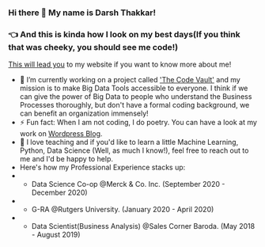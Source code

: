 ### Hi there 👋 My name is Darsh Thakkar!

### :point_left: And this is kinda how I look on my best days(If you think that was cheeky, you should see me code!)

[This will lead you](https://www.darshth.com) to my website if you want to know more about me!

- 🔭 I’m currently working on a project called ['The Code Vault'](https://www.darshth.com/the-code-vault) and my mission is to make Big Data Tools accessible to everyone. I think if we can give the power of Big Data to people who understand the Business Processes thoroughly, but don't have a formal coding background, we can benefit an organization immensely!
- ⚡ Fun fact: When I am not coding, I do poetry. You can have a look at my work on [Wordpress Blog](https://www.theuncannypoet.wordpress.com). 
- 👯 I love teaching and if you'd like to learn a little Machine Learning, Python, Data Science (Well, as much I know!), feel free to reach out to me and I'd be happy to help.
- Here's how my Professional Experience stacks up:
- - Data Science Co-op @Merck & Co. Inc. (September 2020 - December 2020)
- - G-RA @Rutgers University. (January 2020 - April 2020)
- - Data Scientist(Business Analysis) @Sales Corner Baroda. (May 2018 - August 2019)

<!--
**darshth/darshth** is a ✨ _special_ ✨ repository because its `README.md` (this file) appears on your GitHub profile.

Here are some ideas to get you started:

- 🔭 I’m currently working on ...
- 🌱 I’m currently learning ...
- 👯 I’m looking to collaborate on ...
- 🤔 I’m looking for help with ...
- 💬 Ask me about ...
- 📫 How to reach me: ...
- 😄 Pronouns: ...
- ⚡ Fun fact: ...
-->
